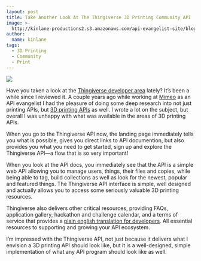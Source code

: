 ```yaml
---
layout: post
title: Take Another Look At The Thingiverse 3D Printing Community API
image: >-
  http://kinlane-productions2.s3.amazonaws.com/api-evangelist-site/blog/thingiverse-home-page-screenshot-2.png
author:
  name: kinlane
tags:
  - 3D Printing
  - Community
  - Print
---
```

[![](https://s3.amazonaws.com/kinlane-productions2/api-evangelist/thingiverse/thingiverse-home-page-screenshot-2.png)](http://www.thingiverse.com/developers)

Have you taken a look at the [Thingiverse developer area](http://www.thingiverse.com/developers "Thingiverse Developer Area") lately? It’s been a while since I reviewed it. A couple years ago while working at [Mimeo](http://www.mimeo.com/) as an API evangelist I had the pleasure of doing some deep research into not just printing APIs, but [3D printing APIs](http://apievangelist.com/2012/12/19/api-driven-3d-printing-and-manufacturing-supply-chain/ "3D printing APIs") as well. I wrote a lot on the subject, but overall I was unhappy with what was available in the areas of 3D printing APIs.

When you go to the Thingiverse API now, the landing page immediately tells you what is possible, gives you direct links to API documention, but also provides you what you need to get started, sign up and explore the Thingiverse API—a flow that is so very important!

When you look at the API docs, you immediately see that the API is a simple web API allowing you to manage users, things, their files and copies, while being able to tag, build collections as well as look for the newest, popular and featured things. The Thingiverse API interface is simple, well designed and actually allows you to access some seriously valuable 3D printing resources.

Thingiverse also delivers other critical resources, providing FAQs, application gallery, hackathon and challenge calendar, and a terms of service that provides a [plain english translation for developers](http://www.thingiverse.com/legal). All essential resources to supporting and growing your API ecosystem.

I’m impressed with the Thingiverse API, not just because it delivers what I envision a 3D printing API should look like, but it is a well-designed, simple implementation of what any API program should look like as well.